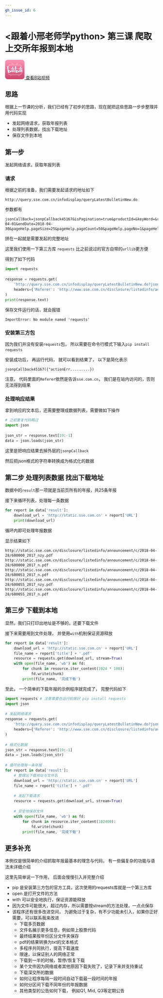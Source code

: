 ```yaml
---
gh_issue_id: 6
---
```

# <跟着小邢老师学python> 第三课 爬取上交所年报到本地

<a href="https://www.bilibili.com/video/av35860657/" target="_blank">
  <img src="topic/images/bilibili.png" />
  查看B站视频
</a>

## 思路
根据上一节课的分析，我们已经有了初步的思路，现在就把这些思路一步步整理并用代码实现

- 发起网络请求，获取年报列表
- 处理列表数据，找出下载地址
- 保存文件到本地

## 第一步
发起网络请求，获取年报列表

### 请求
根据之前的准备，我们需要发起请求的地址如下
```
http://query.sse.com.cn/infodisplay/queryLatestBulletinNew.do
```

参数都有
```
jsonCallBack=jsonpCallback45167&isPagination=true&productId=&keyWord=&reportType2=DQGG&reportType=YEARLY&beginDate=2018-04-01&endDate=2018-04-30&pageHelp.pageSize=25&pageHelp.pageCount=50&pageHelp.pageNo=1&pageHelp.beginPage=1&pageHelp.cacheSize=1&pageHelp.endPage=5&_=1541665378128
```

拼在一起就是需要发起的完整地址

这里我们使用一下第三方库 `requests` 比之前说过的官方自带的`urllib`更方便

得到了如下代码
```python
import requests

response = requests.get(
    'http://query.sse.com.cn/infodisplay/queryLatestBulletinNew.do?jsonCallBack=jsonpCallback45167&isPagination=true&productId=&keyWord=&reportType2=DQGG&reportType=YEARLY&beginDate=2018-04-01&endDate=2018-04-30&pageHelp.pageSize=25&pageHelp.pageCount=50&pageHelp.pageNo=1&pageHelp.beginPage=1&pageHelp.cacheSize=1&pageHelp.endPage=5&_=1541665378128',
    headers={'Referer': 'http://www.sse.com.cn/disclosure/listedinfo/announcement/'}
)
print(response.text)
```

保存文件运行的话，就会报错
```
ImportError: No module named 'requests'
```

### 安装第三方包
因为我们并没有安装`requests`包， 所以需要在命令行模式下输入`pip install requests`

安装成功后， 再运行代码， 就可以看到结果了， 以下是简化表示

```
jsonpCallback45167({"actionErr.........})
```

注意， 代码里面的`Referer`依然是告诉`sse.com.cn`， 我们是在站内访问的，否则无法得到结果


### 处理响应结果
拿到响应的文本后，还需要整理成数据列表，需要做如下操作

```python
# 之前重复代码略过
import json

json_str = response.text[19:-1]
data = json.loads(json_str)
```

这里是把响应结果去掉外层的`jsonpCallback`

然后把json格式的字符串转换成为格式化的数据

## 第二步 处理列表数据 找出下载地址
数据中的`result`那一项就是当前页所有的年报，共25条年报

接下来循环列表，处理每一条数据

```python
for report in data['result']:
    download_url = 'http://static.sse.com.cn' + report['URL']
    print(download_url)
```

循环内即可处理年报数据

显示结果如下
```
http://static.sse.com.cn/disclosure/listedinfo/announcement/c/2018-04-28/600000_2017_nzy.pdf
http://static.sse.com.cn/disclosure/listedinfo/announcement/c/2018-04-28/600000_2017_n.pdf
http://static.sse.com.cn/disclosure/listedinfo/announcement/c/2018-04-28/600053_2017_n.pdf
http://static.sse.com.cn/disclosure/listedinfo/announcement/c/2018-04-28/600055_2017_nzy.pdf
http://static.sse.com.cn/disclosure/listedinfo/announcement/c/2018-04-28/600055_2017_n.pdf
```

## 第三步 下载到本地
显然，我们只打印出地址是不够的，还要下载文件

接下来需要用到文件处理， 并使用`with`机制保证资源释放

```python
for report in data['result']:
    download_url = 'http://static.sse.com.cn' + report['URL']
    file_name = report['title'] + '.pdf'
    resource = requests.get(download_url, stream=True)
    with open(file_name, 'wb') as fd:
        for chunk in resource.iter_content(1024 * 100):
            fd.write(chunk)
        print(file_name, '完成下载')
```

至此， 一个简单的下载年报的示例程序就完成了， 完整代码如下

```python
import requests # 注意需要在运行前做好 pip install requests
import json

# 发起网络请求
response = requests.get(
    'http://query.sse.com.cn/infodisplay/queryLatestBulletinNew.do?jsonCallBack=jsonpCallback45167&isPagination=true&productId=&keyWord=&reportType2=DQGG&reportType=YEARLY&beginDate=2018-04-01&endDate=2018-04-30&pageHelp.pageSize=25&pageHelp.pageCount=50&pageHelp.pageNo=1&pageHelp.beginPage=1&pageHelp.cacheSize=1&pageHelp.endPage=5&_=1541665378128',
    headers={'Referer': 'http://www.sse.com.cn/disclosure/listedinfo/announcement/'}
)

# 格式化数据
json_str = response.text[19:-1]
data = json.loads(json_str)

# 循环处理每一条年报
for report in data['result']:
    # 整理出下载地址与文件名
    download_url = 'http://static.sse.com.cn' + report['URL']
    file_name = report['title'] + '.pdf'

    # 发起下载请求
    resource = requests.get(download_url, stream=True)

    # 安全地保存文件
    with open(file_name, 'wb') as fd:
        for chunk in resource.iter_content(102400):
            fd.write(chunk)
        print(file_name, '完成下载')
```

## 更多补充
本例仅是很简单的介绍抓取年报最基本的理念与代码， 有一些偏复杂的功能与语法未详细介绍

这里先简单说一下作用， 后面会慢慢引入并完整介绍

- pip 是安装第三方包的官方工具，这次使用的requests库就是一个第三方库
- open 是打开文件的方法
- with 可以安全地执行，保证资源能释放
- 因为文件可能很大，超过内存，所以需要按stream的方法处理，一点点保存
- 该程序还有很多改进空间， 为避免过于复杂，有不少功能未引入，如果你正好需要，可以联系我来改进
    - 下载多页数据
    - 文件名展示更多信息，例如带上股票代码
    - 最终结果按年份区分文件夹保存
    - pdf的结果转换为txt的文本格式
    - 多程序共同执行，提高下载速度
    - 限速，以保证别人的网络正常
    - 下载到一半的时候，暂停/恢复下载
    - 某个文件因为网络或者其他原因下载失败了，记录下来并支持重试
    - 下载深交所的数据
    - 如何让程序每隔一段时间自动下载最一段时间的年报
    - 如何分区间下载不同年份的年报数据
    - 其他类型的公告如何下载， 例如Q1, Mid, Q3等定期公告

